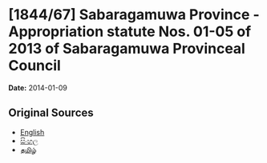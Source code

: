 # [1844/67] Sabaragamuwa Province - Appropriation statute Nos. 01-05 of 2013 of Sabaragamuwa Provinceal Council

**Date:** 2014-01-09

## Original Sources

- [English](https://documents.gov.lk/view/extra-gazettes/2014/1/1844-67_E.pdf)
- [සිංහල](https://documents.gov.lk/view/extra-gazettes/2014/1/1844-67_S.pdf)
- [தமிழ்](https://documents.gov.lk/view/extra-gazettes/2014/1/1844-67_T.pdf)
